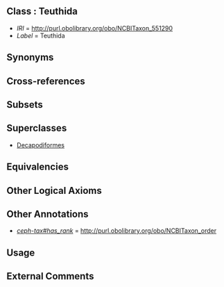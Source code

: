 
## Class : Teuthida

 * *IRI* = http://purl.obolibrary.org/obo/NCBITaxon_551290
 * *Label* = Teuthida

## Synonyms


## Cross-references


## Subsets


## Superclasses

 * [Decapodiformes](../../NCBITaxon/50/NCBITaxon_215450.md)

## Equivalencies


## Other Logical Axioms


## Other Annotations

 * *[ceph-tax#has_rank](../../ceph-tax#has/nk/ceph-tax#has_rank.md)* = http://purl.obolibrary.org/obo/NCBITaxon_order

## Usage


## External Comments

